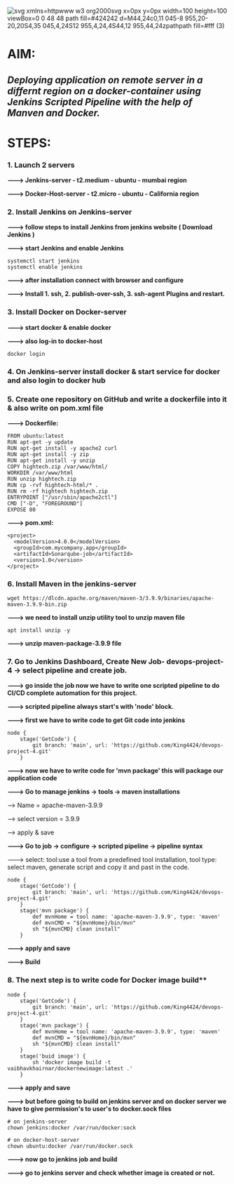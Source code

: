 ![svg xmlns=httpwww w3 org2000svg x=0px y=0px width=100 height=100 viewBox=0 0 48 48 path fill=#424242 d=M44,24c0,11 045-8 955,20-20,20S4,35 045,4,24S12 955,4,24,4S44,12 955,44,24zpathpath fill=#fff (3)](https://github.com/user-attachments/assets/81ae6dd6-fbcc-4630-871d-a92bbe9d8e00)
# AIM:
## *Deploying application on remote server in a differnt region on a docker-container using Jenkins Scripted Pipeline with the help of Manven and Docker.*

# STEPS:

### **1. Launch 2 servers**

**---> Jenkins-server - t2.medium - ubuntu - mumbai region**

**---> Docker-Host-server - t2.micro - ubuntu - California region**

### **2. Install Jenkins on Jenkins-server**

**---> follow steps to install Jenkins from jenkins website ( Download Jenkins )**

**---> start Jenkins and enable Jenkins**
```
systemctl start jenkins
systemctl enable jenkins
```

**---> after installation connect with browser and configure**

**---> Install 1. ssh, 2. publish-over-ssh, 3. ssh-agent  Plugins and restart.**


### **3. Install Docker on Docker-server**

**---> start docker & enable docker**

**---> also log-in to docker-host**
```
docker login
```
### **4. On Jenkins-server install docker & start service for docker and also login to docker hub**

### **5. Create one repository on GitHub and write a dockerfile into it & also write on pom.xml file**

**---> Dockerfile:**
```
FROM ubuntu:latest
RUN apt-get -y update
RUN apt-get install -y apache2 curl
RUN apt-get install -y zip
RUN apt-get install -y unzip
COPY hightech.zip /var/www/html/
WORKDIR /var/www/html
RUN unzip hightech.zip
RUN cp -rvf hightech-html/* .
RUN rm -rf hightech hightech.zip
ENTRYPOINT ["/usr/sbin/apache2ctl"]
CMD ["-D", "FOREGROUND"]
EXPOSE 80
```

**---> pom.xml:**
```
<project>
  <modelVersion>4.0.0</modelVersion>
  <groupId>com.mycompany.app</groupId>
  <artifactId>Sonarqube-job</artifactId>
  <version>1.0</version>
</project>
```

### **6. Install Maven in the jenkins-server**
```
wget https://dlcdn.apache.org/maven/maven-3/3.9.9/binaries/apache-maven-3.9.9-bin.zip
```

**---> we need to install unzip utility tool to unzip maven file**
```
apt install unzip -y
```

**---> unzip maven-package-3.9.9 file**

### **7. Go to Jenkins Dashboard, Create New Job- devops-project-4 -> select pipeline and create job.**

**---> go inside the job now we have to write one scripted pipeline to do CI/CD complete automation for this project.**

**---> scripted pipeline always start's with 'node' block.**

**---> first we have to write code to get Git code into jenkins**
```
node {
    stage('GetCode') {
        git branch: 'main', url: 'https://github.com/King4424/devops-project-4.git'
    }
```

**---> now we have to write code for 'mvn package' this will package our application code**


**---> Go to manage jenkins -> tools -> maven installations**

--> Name = apache-maven-3.9.9

--> select version = 3.9.9

--> apply & save

**---> Go to job -> configure -> scripted pipeline -> pipeline syntax**

---> select: tool:use a tool from a predefined tool installation,  tool type: select maven, generate script and copy it and past in the code.

```
node {
    stage('GetCode') {
        git branch: 'main', url: 'https://github.com/King4424/devops-project-4.git'
    }
    stage('mvn package') {
        def mvnHome = tool name: 'apache-maven-3.9.9', type: 'maven'
        def mvnCMD = "${mvnHome}/bin/mvn"
        sh "${mvnCMD} clean install"
    }
```

**---> apply and save**

**---> Build**

### 8. The next step is to write code for Docker image build**
```
node {
    stage('GetCode') {
        git branch: 'main', url: 'https://github.com/King4424/devops-project-4.git'
    }
    stage('mvn package') {
        def mvnHome = tool name: 'apache-maven-3.9.9', type: 'maven'
        def mvnCMD = "${mvnHome}/bin/mvn"
        sh "${mvnCMD} clean install"
    }
    stage('buid image') {
        sh 'docker image build -t vaibhavkhairnar/dockernewimage:latest .'
    }
```

**---> apply and save**

**---> but before going to build on jenkins server and on docker server we have to give permission's to user's to docker.sock files**
```
# on jenkins-server
chown jenkins:docker /var/run/docker:sock
```

```
# on docker-host-server
chown ubuntu:docker /var/run/docker.sock
```

**---> now go to jenkins job and build**

**---> go to jenkins server and check whether image is created or not.**

###

